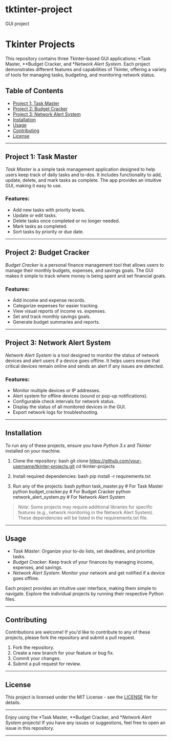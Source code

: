 # tktinter-project
GUI project 
# Tkinter Projects

This repository contains three Tkinter-based GUI applications: *Task Master, **Budget Cracker, and **Network Alert System*. Each project demonstrates different features and capabilities of Tkinter, offering a variety of tools for managing tasks, budgeting, and monitoring network status.

## Table of Contents
- [Project 1: Task Master](#project-1-task-master)
- [Project 2: Budget Cracker](#project-2-budget-cracker)
- [Project 3: Network Alert System](#project-3-network-alert-system)
- [Installation](#installation)
- [Usage](#usage)
- [Contributing](#contributing)
- [License](#license)

---

## Project 1: Task Master

*Task Master* is a simple task management application designed to help users keep track of daily tasks and to-dos. It includes functionality to add, update, delete, and mark tasks as complete. The app provides an intuitive GUI, making it easy to use.

### Features:
- Add new tasks with priority levels.
- Update or edit tasks.
- Delete tasks once completed or no longer needed.
- Mark tasks as completed.
- Sort tasks by priority or due date.

---

## Project 2: Budget Cracker

*Budget Cracker* is a personal finance management tool that allows users to manage their monthly budgets, expenses, and savings goals. The GUI makes it simple to track where money is being spent and set financial goals.

### Features:
- Add income and expense records.
- Categorize expenses for easier tracking.
- View visual reports of income vs. expenses.
- Set and track monthly savings goals.
- Generate budget summaries and reports.

---

## Project 3: Network Alert System

*Network Alert System* is a tool designed to monitor the status of network devices and alert users if a device goes offline. It helps users ensure that critical devices remain online and sends an alert if any issues are detected.

### Features:
- Monitor multiple devices or IP addresses.
- Alert system for offline devices (sound or pop-up notifications).
- Configurable check intervals for network status.
- Display the status of all monitored devices in the GUI.
- Export network logs for troubleshooting.

---

## Installation

To run any of these projects, ensure you have *Python 3.x* and *Tkinter* installed on your machine.

1. Clone the repository:
    bash
    git clone https://github.com/your-username/tkinter-projects.git
    cd tkinter-projects
    

2. Install required dependencies:
    bash
    pip install -r requirements.txt
    

3. Run any of the projects:
    bash
    python task_master.py  # For Task Master
    python budget_cracker.py  # For Budget Cracker
    python network_alert_system.py  # For Network Alert System
    

> *Note:* Some projects may require additional libraries for specific features (e.g., network monitoring in the Network Alert System). These dependencies will be listed in the requirements.txt file.

---

## Usage

- *Task Master*: Organize your to-do lists, set deadlines, and prioritize tasks.
- *Budget Cracker*: Keep track of your finances by managing income, expenses, and savings.
- *Network Alert System*: Monitor your network and get notified if a device goes offline.

Each project provides an intuitive user interface, making them simple to navigate. Explore the individual projects by running their respective Python files.

---

## Contributing

Contributions are welcome! If you'd like to contribute to any of these projects, please fork the repository and submit a pull request.

1. Fork the repository.
2. Create a new branch for your feature or bug fix.
3. Commit your changes.
4. Submit a pull request for review.

---

## License

This project is licensed under the MIT License - see the [LICENSE](LICENSE) file for details.

---

Enjoy using the *Task Master, **Budget Cracker, and **Network Alert System* projects! If you have any issues or suggestions, feel free to open an issue in this repository.

---
